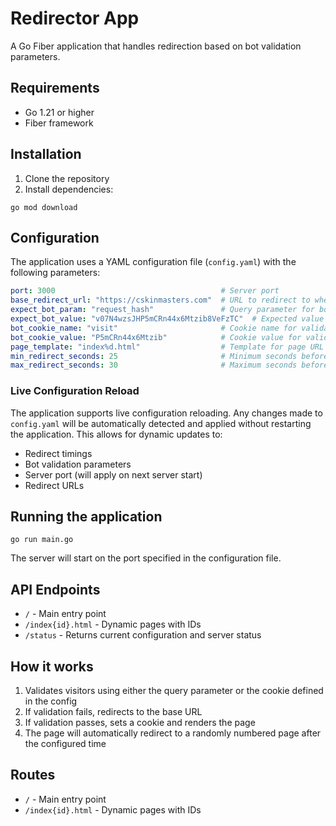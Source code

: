 # Redirector App

A Go Fiber application that handles redirection based on bot validation parameters.

## Requirements

- Go 1.21 or higher
- Fiber framework

## Installation

1. Clone the repository
2. Install dependencies:
```
go mod download
```

## Configuration

The application uses a YAML configuration file (`config.yaml`) with the following parameters:

```yaml
port: 3000                                     # Server port
base_redirect_url: "https://cskinmasters.com"  # URL to redirect to when validation fails
expect_bot_param: "request_hash"               # Query parameter for bot validation
expect_bot_value: "v07N4wzsJHP5mCRn44x6Mtzib8VeFzTC"  # Expected value for the bot parameter
bot_cookie_name: "visit"                       # Cookie name for validation
bot_cookie_value: "P5mCRn44x6Mtzib"            # Cookie value for validation
page_template: "index%d.html"                  # Template for page URL generation
min_redirect_seconds: 25                       # Minimum seconds before redirect
max_redirect_seconds: 30                       # Maximum seconds before redirect
```

### Live Configuration Reload

The application supports live configuration reloading. Any changes made to `config.yaml` will be automatically detected and applied without restarting the application. This allows for dynamic updates to:

- Redirect timings
- Bot validation parameters
- Server port (will apply on next server start)
- Redirect URLs

## Running the application

```
go run main.go
```

The server will start on the port specified in the configuration file.

## API Endpoints

- `/` - Main entry point
- `/index{id}.html` - Dynamic pages with IDs
- `/status` - Returns current configuration and server status

## How it works

1. Validates visitors using either the query parameter or the cookie defined in the config
2. If validation fails, redirects to the base URL
3. If validation passes, sets a cookie and renders the page
4. The page will automatically redirect to a randomly numbered page after the configured time

## Routes

- `/` - Main entry point
- `/index{id}.html` - Dynamic pages with IDs 